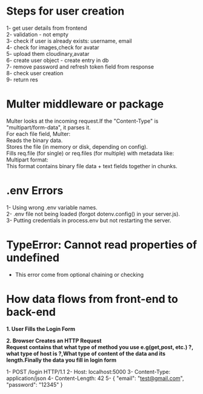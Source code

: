 # Steps for user creation

1- get user details from frontend <br>
2- validation - not empty <br>
3- check if user is already exists: username, email <br>
4- check for images,check for avatar <br>
5- upload them cloudinary,avatar <br>
6- create user object - create entry in db <br>
7- remove password and refresh token field from response <br>
8- check user creation <br>
9- return res <br>

# Multer middleware or package

Multer looks at the incoming request.If the "Content-Type" is "multipart/form-data", it parses it.
<br>
For each file field, Multer:
<br>
Reads the binary data.
<br>
Stores the file (in memory or disk, depending on config).
<br>
Fills req.file (for single) or req.files (for multiple) with metadata like:
<br>
Multipart format:
<br>
This format contains binary file data + text fields together in chunks.

# .env Errors

1- Using wrong .env variable names.
<br>
2- .env file not being loaded (forgot dotenv.config() in your server.js).
<br>
3- Putting credentials in process.env but not restarting the server.

# TypeError: Cannot read properties of undefined

- This error come from optional chaining or checking

# How data flows from front-end to back-end

<b>1. User Fills the Login Form</b><br>

<b>2. Browser Creates an HTTP Request</b><br>
<b>Request contains that what type of method you use e.g(get,post, etc.) ?, what type of host is ?,What type of content of the data and its length.Finally the data you fill in login form</b><br>

1- POST /login HTTP/1.1
2- Host: localhost:5000
3- Content-Type: application/json
4- Content-Length: 42
5- {
"email": "test@gmail.com",
"password": "12345"
}
